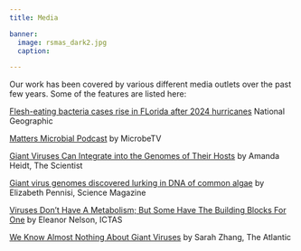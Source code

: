 ```yaml
---
title: Media

banner: 
  image: rsmas_dark2.jpg
  caption:

---
```


<!--more-->
 Our work has been covered by various different media outlets over the past few years. Some of the features are listed here:

 [Flesh-eating bacteria cases rise in FLorida after 2024 hurricanes](https://www.nationalgeographic.com/science/article/flesh-eating-vibrio-bacteria-florida) National Geographic

 [Matters Microbial Podcast](https://www.youtube.com/watch?v=FWutndOo9aw) by MicrobeTV
 
 [Giant Viruses Can Integrate into the Genomes of Their Hosts](https://www.the-scientist.com/news-opinion/giant-viruses-can-integrate-into-the-genomes-of-their-hosts-68168) by Amanda Heidt, The Scientist
 
 [Giant virus genomes discovered lurking in DNA of common algae](https://www.science.org/content/article/giant-virus-genomes-discovered-lurking-dna-common-algae) by Elizabeth Pennisi, Science Magazine
 
 [Viruses Don’t Have A Metabolism; But Some Have The Building Blocks For One](https://vtx.vt.edu/articles/2020/04/ictas-giantvirusesmetabolism.html?utm_source=cmpgn_news&utm_medium=email&utm_campaign=vtUnirelNewsDailyCMP_040720-fs) by Eleanor Nelson, ICTAS
 
[We Know Almost Nothing About Giant Viruses](https://www.theatlantic.com/science/archive/2021/01/giant-viruses-can-change-their-hosts-dna/617555/) by Sarah Zhang, The Atlantic
 
 

